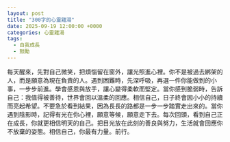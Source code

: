 ```yaml
---
layout: post
title: "300字的心靈雞湯"
date: 2025-09-19 12:00:00 +0000
categories: 心靈雞湯
tags:
  - 自我成長
  - 鼓勵
---
```


每天醒來，先對自己微笑，把煩惱留在窗外，讓光照進心裡。你不是被過去綁架的人，而是願意為現在負責的人。遇到困難時，先深呼吸，再選一件你能做到的小事，一步步前進。學會感恩與放手，讓心變得柔軟而堅定。當你感到脆弱時，告訴自己：我值得被善待，世界會回以溫柔的回應。相信自己，日子終會因小小的持續而亮起希望。不要急於看到結果，因為長長的路都是一步一步踏實走出來的。當你遇到陰影時，記得有光在你心裡，願意等候，願意走下去。每次回頭，看到自己正在成長，你就更相信明天的自己。把目光放在此刻的善良與努力，生活就會回應你不放棄的姿態。相信自己，你最有力量。前行。